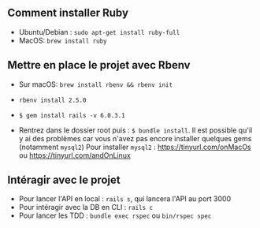 ## Comment installer Ruby

- Ubuntu/Debian : `sudo apt-get install ruby-full`
- MacOS: `brew install ruby`

## Mettre en place le projet avec Rbenv

- Sur macOS: `brew install rbenv && rbenv init`

- `rbenv install 2.5.0`

- `$ gem install rails -v 6.0.3.1`

- Rentrez dans le dossier root puis : `$ bundle install`. Il est possible qu'il y ai des problèmes car vous n'avez pas encore installer quelques gems (notamment `mysql2`)
Pour installer `mysql2` : https://tinyurl.com/onMacOs ou https://tinyurl.com/andOnLinux

## Intéragir avec le projet

- Pour lancer l'API en local : `rails s`, qui lancera l'API au port 3000
- Pour intéragir avec la DB en CLI : `rails c`
- Pour lancer les TDD : `bundle exec rspec` ou `bin/rspec spec`
